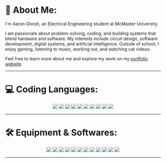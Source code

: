 # 🚀 About Me:
I'm Aaron Ghosh, an Electrical Engineering student at McMaster University.

I am passionate about problem-solving, coding, and building systems that blend hardware and software. My interests include circuit design, software development, digital systems, and artificial intelligence. Outside of school, I enjoy gaming, listening to music, working out, and watching cat videos.  

Feel free to learn more about me and explore my work on my [portfolio website](https://aaronghsh.github.io).

---

# 💻 Coding Languages:
<p align="center">
    <img src="https://img.shields.io/badge/python-3670A0?style=for-the-badge&logo=python&logoColor=ffdd54" />
    <img src="https://img.shields.io/badge/c-%2300599C.svg?style=for-the-badge&logo=c&logoColor=white" />
    <img src="https://img.shields.io/badge/c++-%2300599C.svg?style=for-the-badge&logo=c%2B%2B&logoColor=white" />
    <img src="https://img.shields.io/badge/verilog-%23323330.svg?style=for-the-badge&logo=verilog&logoColor=%23F7DF1E" />
    <img src="https://img.shields.io/badge/java-%23ED8B00.svg?style=for-the-badge&logo=java&logoColor=white" />
    <img src="https://img.shields.io/badge/javascript-%23323330.svg?style=for-the-badge&logo=javascript&logoColor=%23F7DF1E" />
    <img src="https://img.shields.io/badge/html5-%23E34F26.svg?style=for-the-badge&logo=html5&logoColor=white" />
    <img src="https://img.shields.io/badge/css3-%231572B6.svg?style=for-the-badge&logo=css3&logoColor=white" />
    <img src="https://img.shields.io/badge/matlab-%23E34F26.svg?style=for-the-badge&logo=mathworks&logoColor=white" />
    <img src="https://img.shields.io/badge/assembly-%23F05032.svg?style=for-the-badge&logo=assembly&logoColor=white" />
</p>

---

# 🛠️ Equipment & Softwares:
<p align="center">
    <img src="https://img.shields.io/badge/Raspberry%20Pi-C51A4A?style=for-the-badge&logo=raspberry-pi&logoColor=white" />
    <img src="https://img.shields.io/badge/Arduino-00979D?style=for-the-badge&logo=arduino&logoColor=white" />
    <img src="https://img.shields.io/badge/Linux-FCC624?style=for-the-badge&logo=linux&logoColor=black" />
    <img src="https://img.shields.io/badge/Intel%20Quartus-0071C5?style=for-the-badge&logo=intel&logoColor=white" />
    <img src="https://img.shields.io/badge/PSpice-%23E34F26.svg?style=for-the-badge&logo=electronics&logoColor=white" />
    <img src="https://img.shields.io/badge/jupyter-%23F37626.svg?style=for-the-badge&logo=jupyter&logoColor=white" />
    <img src="https://img.shields.io/badge/Eclipse-2C2255?style=for-the-badge&logo=eclipse&logoColor=white" />
    <img src="https://img.shields.io/badge/Visual%20Studio-5C2D91?style=for-the-badge&logo=visual-studio&logoColor=white" />
    <img src="https://img.shields.io/badge/Autodesk%20Inventor-0696D7?style=for-the-badge&logo=autodesk&logoColor=white" />
    <img src="https://img.shields.io/badge/Autodesk%20Revit-4CAF50?style=for-the-badge&logo=autodesk&logoColor=white" />
    <img src="https://img.shields.io/badge/SketchUp-005F9E?style=for-the-badge&logo=sketchup&logoColor=white" />
    <img src="https://img.shields.io/badge/Granta-0071C5?style=for-the-badge&logo=ansys&logoColor=white" />
</p>

---

<!-- Proudly created with GPRM ( https://gprm.itsvg.in ) -->
